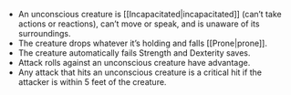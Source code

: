 * An unconscious creature is [[Incapacitated|incapacitated]] (can’t take actions or reactions), can’t move or speak, and is unaware of its surroundings.
* The creature drops whatever it’s holding and falls [[Prone|prone]].
* The creature automatically fails Strength and Dexterity saves.
* Attack rolls against an unconscious creature have advantage.
* Any attack that hits an unconscious creature is a critical hit if the attacker is within 5 feet of the creature.
